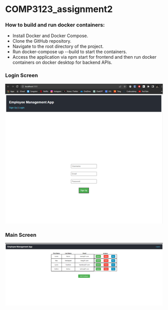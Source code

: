 # COMP3123_assignment2

### How to build and run docker containers:
- Install Docker and Docker Compose.
- Clone the GitHub repository.
- Navigate to the root directory of the project.
- Run docker-compose up --build to start the containers.
- Access the application via npm start for frontend and then run docker containers on docker desktop for backend APIs.

### Login Screen
![Image Description](./screenshots/front-end4.png)

### Main Screen
![Image Description](./screenshots/front-end7.png)
